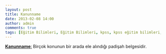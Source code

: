 ```yaml
---
layout: post
title: Kanunname
date: 2013-02-08 14:00
author: admin
comments: true
tags: [Eğitim Bilimleri, Eğitim Bilimleri, kpss, kpss eğitim bilimleri, Kpss Sözlük]
---
```

<span style="text-decoration: underline;"><strong>Kanunname</strong>:</span> Birçok konunun bir arada ele alındığı padişah belgesidir.
